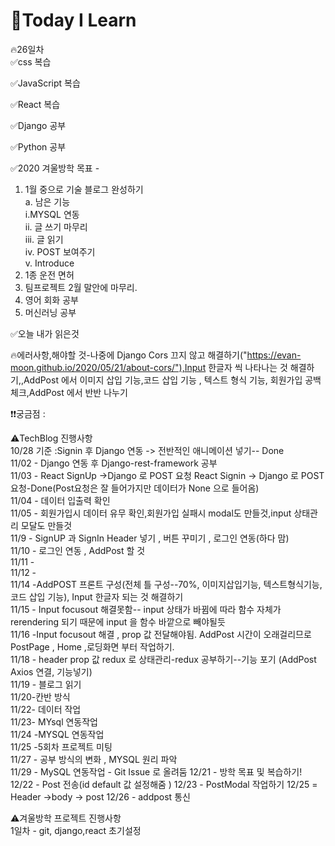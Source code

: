 
# 🎃Today I Learn  
🔥26일차  
✅css 복습  

  

✅JavaScript 복습  


✅React 복습  

✅Django 공부  

✅Python 공부  



✅2020 겨울방학 목표 -  
1. 1월 중으로 기술 블로그 완성하기  
    a. 남은 기능  
        i.MYSQL 연동   
        ii. 글 쓰기 마무리  
        iii. 글 읽기  
        iv. POST 보여주기  
        v. Introduce  
2. 1종 운전 면허  
3. 팀프로젝트 2월 말안에 마무리.  
4. 영어 회화 공부  
5. 머신러닝 공부  


✅오늘 내가 읽은것  

🔥에러사항,해야할 것-나중에 Django Cors 끄지 않고 해결하기("https://evan-moon.github.io/2020/05/21/about-cors/"),Input 한글자 씩 나타나는 것 해결하기,,AddPost 에서 이미지 삽입 기능,코드 삽입 기능 , 텍스트 형식 기능, 회원가입 공백 체크,AddPost 에서 반반 나누기



❗️❗️궁금점 :   

⚠️TechBlog 진행사항  
10/28 기준 :Signin  후 Django 연동 -> 전반적인 애니메이션 넣기-- Done  
11/02 - Django 연동 후 Django-rest-framework 공부  
11/03 - React SignUp ->Django 로 POST 요청 React Signin -> Django 로 POST 요청-Done(Post요청은 잘 들어가지만 데이터가 None 으로 들어옴)  
11/04 - 데이터 입출력 확인  
11/05 - 회원가입시 데이터 유무 확인,회원가입 실패시 modal도 만들것,input 상태관리 모달도 만들것  
11/9 - SignUP  과 SignIn Header 넣기 , 버튼 꾸미기 , 로그인 연동(하다 맘)  
11/10 - 로그인 연동 , AddPost 할 것    
11/11 -   
11/12 -  
11/14 -AddPOST 프론트 구성(전체 틀 구성--70%, 이미지삽입기능, 텍스트형식기능, 코드 삽입 기능), Input 한글자 되는 것 해결하기  
11/15 - Input focusout 해결못함-- input 상태가 바뀜에 따라 함수 자체가 rerendering 되기 때문에 input 을 함수 바깥으로 빼야될듯  
11/16 -Input focusout 해결 , prop 값 전달해야됨.
AddPost 시간이 오래걸리므로 PostPage , Home ,로딩화면 부터 작업하기.  
11/18 - header prop 값 redux 로 상태관리-redux 공부하기--기능 포기 (AddPost Axios 연결, 기능넣기)  
11/19 - 블로그 읽기  
11/20-칸반 방식  
11/22- 데이터 작업  
11/23- MYsql 연동작업  
11/24 -MYSQL 연동작업  
11/25 -5회차 프로젝트 미팅  
11/27 - 공부 방식의 변화 , MYSQL 원리 파악  
11/29 - MySQL 연동작업 - Git Issue 로 올려둠
12/21 - 방학 목표 및 복습하기!
12/22 - Post 전송(id default 값 설정해줌 )
12/23 - PostModal 작업하기
12/25 = Header ->body -> post
12/26 - addpost 통신



⚠️겨울방학 프로젝트 진행사항  
    1일차 - git, django,react 초기설정

    










